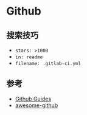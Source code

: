 ---
---
# Github

## 搜索技巧

* `stars: >1000`
* `in: readme`
* `filename: .gitlab-ci.yml`

## 参考

* [Github Guides](https://guides.github.com/)
* [awesome-github](https://github.com/AntBranch/awesome-github)

